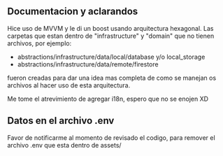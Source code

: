 ## Documentacion y aclarandos

Hice uso de MVVM y le di un boost usando arquitectura hexagonal. Las carpetas que estan dentro de "infrastructure" y "domain" que no tienen archivos, por ejemplo:

- abstractions/infrastructure/data/local/database y/o local_storage
- abstractions/infrastructure/data/remote/firestore

fueron creadas para dar una idea mas completa de como se manejan os archivos al hacer uso de esta arquitectura.

Me tome el atrevimiento de agregar i18n, espero que no se enojen XD

## Datos en el archivo .env

Favor de notificarme al momento de revisado el codigo, para remover el archivo .env que esta dentro de assets/